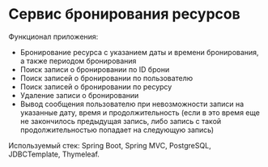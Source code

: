 # Сервис бронирования ресурсов

Функционал приложения:
- Бронирование ресурса с указанием даты и времени бронирования, а также периодом бронирования
- Поиск записи о бронировании по ID брони
- Поиск записей о бронировании по пользователю
- Поиск записей о бронировании по ресурсу
- Удаление записи о бронировании
- Вывод сообщения пользователю при невозможности записи на указанные дату, время и продолжительность (если в это время еще не закончилось предыдущая запись, либо запись с такой продолжительностью попадает на следующую запись)

Используемый стек: Spring Boot, Spring MVC, PostgreSQL, JDBCTemplate, Thymeleaf.
